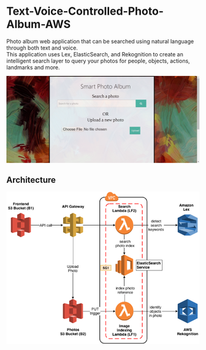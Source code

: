 # Text-Voice-Controlled-Photo-Album-AWS
Photo album web application that can be searched using natural language through both text and voice.<br/>
This application uses Lex, ElasticSearch, and Rekognition to create an intelligent search layer to query your photos for people, objects, actions, landmarks and more.

![screenshot](Images/ScreenShot.png)

## Architecture
![screenshot](Images/architecture.png)



